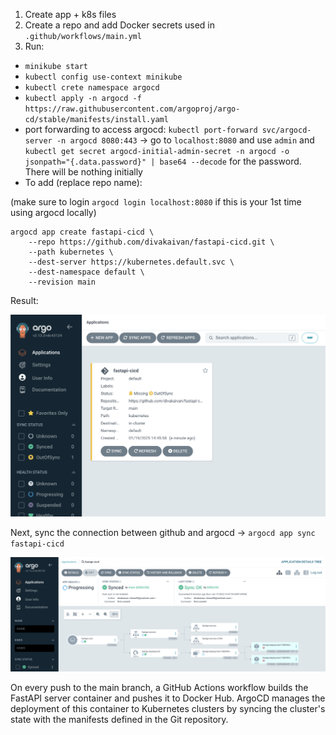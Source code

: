 1. Create app + k8s files
2. Create a repo and add Docker secrets used in `.github/workflows/main.yml`
3. Run:

* `minikube start`
* `kubectl config use-context minikube`
* `kubectl crete namespace argocd`
* `kubectl apply -n argocd -f https://raw.githubusercontent.com/argoproj/argo-cd/stable/manifests/install.yaml`
* port forwarding to access argocd: `kubectl port-forward svc/argocd-server -n argocd 8080:443` -> go to `localhost:8080` and use `admin` and `kubectl get secret argocd-initial-admin-secret -n argocd -o jsonpath="{.data.password}" | base64 --decode` for the password. There will be nothing initially
* To add (replace repo name):

(make sure to login `argocd login localhost:8080` if this is your 1st time using argocd locally)

```
argocd app create fastapi-cicd \
    --repo https://github.com/divakaivan/fastapi-cicd.git \
    --path kubernetes \
    --dest-server https://kubernetes.default.svc \
    --dest-namespace default \
    --revision main
```

Result:

![alt text](pre-sync.png)

Next, sync the connection between github and argocd -> `argocd app sync fastapi-cicd`

![alt text](post-sync.png)

On every push to the main branch, a GitHub Actions workflow builds the FastAPI server container and pushes it to Docker Hub. ArgoCD manages the deployment of this container to Kubernetes clusters by syncing the cluster's state with the manifests defined in the Git repository.